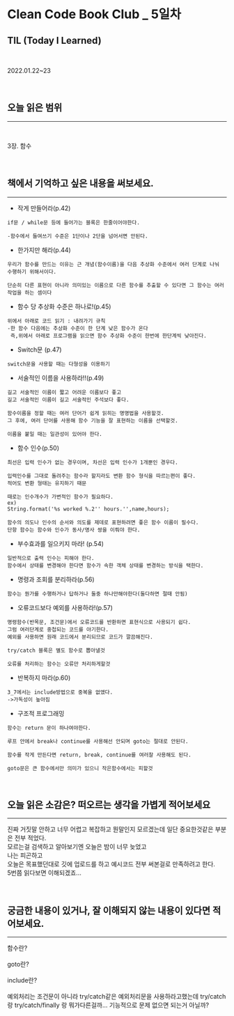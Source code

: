 # Clean Code Book Club _ 5일차

## TIL (Today I Learned)
</br>

2022.01.22~23

</br>

## 오늘 읽은 범위

***
<br>

3장. 함수

<br>

## 책에서 기억하고 싶은 내용을 써보세요.
***
* 작게 만들어라(p.42)
```
if문 / while문 등에 들어가는 블록은 한줄이어야한다.

-함수에서 들여쓰기 수준은 1단이나 2단을 넘어서면 안된다.
```
* 한가지만 해라(p.44)
```
우리가 함수를 만드는 이유는 근 개념(함수이름)을 다음 추상화 수준에서 여러 단계로 나눠 수행하기 위해서이다.

단순히 다른 표현이 아니라 의미있는 이름으로 다른 함수를 추출할 수 있다면 그 함수는 여러 작업을 하는 셈이다
```
* 함수 당 추상화 수준은 하나로!(p.45)
```
위에서 아래로 코드 읽기 : 내려가기 규칙
-한 함수 다음에는 추상화 수준이 한 단계 낮은 함수가 온다
 즉,위에서 아래로 프로그램을 읽으면 함수 추상화 수준이 한번에 한단계씩 낮아진다.
```
* Switch문 (p.47)
```
switch문을 사용할 때는 다형성을 이용하기
```
* 서술적인 이름을 사용하라!!(p.49)
```
길고 서술적인 이름이 짧고 어려운 이름보다 좋고
길고 서술적인 이름이 길고 서술적인 주석보다 좋다.

함수이름을 정할 때는 여러 단어가 쉽게 읽히는 명명법을 사용할것.
그 후에, 여러 단어를 사용해 함수 기능을 잘 표현하는 이름을 선택할것.

이름을 붙일 때는 일관성이 있어야 한다.
```
* 함수 인수(p.50)
```
최선은 입력 인수가 없는 경우이며, 차선은 입력 인수가 1개뿐인 경우다.

입력인수를 그대로 돌려주는 함수라 할지라도 변환 함수 형식을 따르는편이 좋다.
적어도 변환 형태는 유지하기 때문

때로는 인수개수가 가변적인 함수가 필요하다. 
ex)
String.format('%s worked %.2'' hours.'',name,hours);

함수의 의도나 인수의 순서와 의도를 제데로 표현하려면 좋은 함수 이름이 필수다.
단항 함수는 함수와 인수가 동사/명사 쌍을 이뤄야 한다.
```
* 부수효과를 일으키지 마라! (p.54)
```
일반적으로 출력 인수는 피해야 한다.
함수에서 상태를 변경해야 한다면 함수가 속한 객체 상태를 변경하는 방식을 택한다.
```
* 명령과 조회를 분리하라(p.56)
```
함수는 뭔가를 수행하거나 답하거나 둘중 하나만해야한다(둘다하면 절때 안됨)
```
* 오류코드보다 예외를 사용하라!(p.57)
```
명령함수(반목문, 조건문)에서 오류코드를 반환하면 표현식으로 사용되기 쉽다.
그럼 여러단계로 중첩되는 코드를 야기한다.
예외를 사용하면 원래 코드에서 분리되므로 코드가 깔끔해진다.

try/catch 블록은 별도 함수로 뽑아낼것

오류를 처리하는 함수는 오류만 처리하게할것
```
* 반복하지 마라(p.60)
```
3_7에서는 include방법으로 중복을 없앴다.
->가독성이 높아짐
```
* 구조적 프로그래밍
```
함수는 return 문이 하나여야한다.

루프 안에서 break나 continue를 사용해선 안되며 goto는 절대로 안된다.

함수를 작게 만든다면 return, break, continue를 여러찰 사용해도 된다.

goto문은 큰 함수에서만 의미가 있으니 작은함수에서는 피할것
```
<br>

## 오늘 읽은 소감은? 떠오르는 생각을 가볍게 적어보세요
***
진짜 거짓말 안하고 너무 어렵고 복잡하고 뭔말인지 모르겠는데 일단 중요한것같은 부분은 전부 적었다.
<br>
모르는걸 검색하고 알아보기엔 오늘은 밤이 너무 늦었고
<br>
나는 피곤하고
<br>
오늘은 목표했던대로 깃에 업로드를 하고 예시코드 전부 써본걸로 만족하려고 한다.
<br>
5번쯤 읽다보면 이해되겠죠...

<br>

## 궁금한 내용이 있거나, 잘 이해되지 않는 내용이 있다면 적어보세요.

***
함수란?
<br>
<br>
goto란?
<br>
<br>
include란?
<br>
<br>
예외처리는 조건문이 아니라 try/catch같은 예외처리문을 사용하라고했는데 try/catch랑 try/catch/finally 랑 뭐가다른걸까... 기능적으로 문제 없으면 되는거 아닐까?